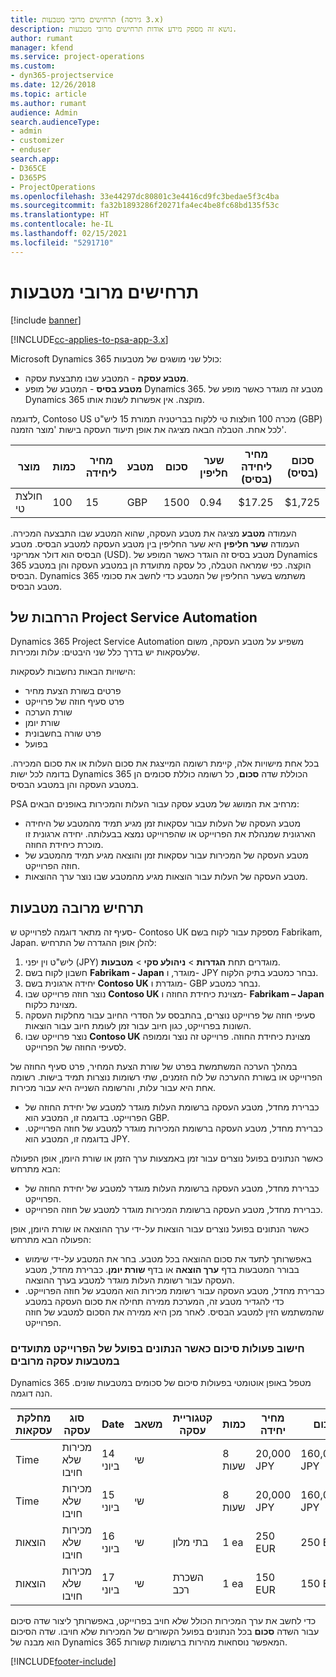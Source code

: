 ```yaml
---
title: תרחישים מרובי מטבעות (גירסה ‎3.x)
description: נושא זה מספק מידע אודות תרחישים מרובי מטבעות.
author: rumant
manager: kfend
ms.service: project-operations
ms.custom:
- dyn365-projectservice
ms.date: 12/26/2018
ms.topic: article
ms.author: rumant
audience: Admin
search.audienceType:
- admin
- customizer
- enduser
search.app:
- D365CE
- D365PS
- ProjectOperations
ms.openlocfilehash: 33e44297dc80801c3e4416cd9fc3bedae5f3c4ba
ms.sourcegitcommit: fa32b1893286f20271fa4ec4be8fc68bd135f53c
ms.translationtype: HT
ms.contentlocale: he-IL
ms.lasthandoff: 02/15/2021
ms.locfileid: "5291710"
---
```

# <a name="multiple-currency-scenarios"></a>תרחישים מרובי מטבעות

[!include [banner](../includes/psa-now-project-operations.md)]

[!INCLUDE[cc-applies-to-psa-app-3.x](../includes/cc-applies-to-psa-app-3x.md)]

Microsoft Dynamics 365 כולל שני מושגים של מטבעות:

- **מטבע עסקה** - המטבע שבו מתבצעת עסקה. 
- **מטבע בסיס** - המטבע של מופע Dynamics 365. מטבע זה מוגדר כאשר מופע של Dynamics 365 מוקצה. אין אפשרות לשנות אותו.

לדוגמה, Contoso US מכרה 100 חולצות טי ללקוח בבריטניה תמורת 15 ליש"ט (GBP) לכל אחת. הטבלה הבאה מציגה את אופן תיעוד העסקה בישות 'מוצר הזמנה'.

| מוצר | כמות | מחיר ליחידה | מטבע | סכום | שער חליפין | מחיר ליחידה (בסיס)| סכום (בסיס)|
|---------|----------|----------------|----------|--------|---------------|----------------------|--------------|
| חולצת טי | 100      | 15             | GBP      | 1500   | 0.94          | $17.25               | $1,725       |

העמודה **מטבע** מציגה את מטבע העסקה, שהוא המטבע שבו התבצעה המכירה. העמודה **שער חליפין** היא שער החליפין בין מטבע העסקה למטבע הבסיס. ‏‏מטבע הבסיס הוא דולר אמריקני (USD). מטבע בסיס זה הוגדר כאשר המופע של Dynamics 365 הוקצה.
כפי שמראה הטבלה, כל עסקה מתועדת הן במטבע העסקה והן במטבע הבסיס. Dynamics 365 משתמש בשער החליפין של המטבע כדי לחשב את סכומי מטבע הבסיס.

## <a name="project-service-automation-extensions"></a>הרחבות של Project Service Automation

Dynamics 365 Project Service Automation משפיע על מטבע העסקה, משום שלעסקאות יש בדרך כלל שני היבטים: עלות ומכירות.

הישויות הבאות נחשבות לעסקאות:

- פרטים בשורת הצעת מחיר
- פרט סעיף חוזה של פרוייקט
- שורת הערכה
- שורת יומן
- פרט שורה בחשבונית
- בפועל

בכל אחת מישויות אלה, קיימת רשומה המייצגת את סכום העלות או את סכום המכירה. בדומה לכל ישות Dynamics 365 הכוללת שדה **סכום**, כל רשומה כוללת סכומים הן במטבע העסקה והן במטבע הבסיס. 

PSA מרחיב את המושג של מטבע עסקה עבור העלות והמכירות באופנים הבאים:

- מטבע העסקה של העלות עבור עסקאות זמן מגיע תמיד מהמטבע של היחידה הארגונית שמנהלת את הפרוייקט או שהפרוייקט נמצא בבעלותה. יחידה ארגונית זו מוכרת כיחידת החוזה.
- מטבע העסקה של המכירות עבור עסקאות זמן והוצאה מגיע תמיד מהמטבע של חוזה הפרוייקט.
- מטבע העסקה של העלות עבור הוצאות מגיע מהמטבע שבו נוצר ערך ההוצאות.

## <a name="multiple-currency-scenario"></a>תרחיש מרובה מטבעות

סעיף זה מתאר דוגמה לפרוייקט ש- Contoso UK מספקת עבור לקוח בשם Fabrikam, Japan. להלן אופן ההגדרה של התרחיש:

1. ליש"ט וין יפני (JPY) מוגדרים תחת **הגדרות** \> **ניהולע סקי** \> **מטבעות**. 
2. חשבון לקוח בשם **Fabrikam - Japan** מוגדר, ו- JPY נבחר כמטבע בתיק הלקוח.
3. יחידה ארגונית בשם **Contoso UK** מוגדרת ו- GBP נבחר כמטבע.
4. נוצר חוזה פרוייקט שבו **Contoso UK** מצוינת כיחידת החוזה ו- **Fabrikam – Japan** מצוינת כלקוח.
5. סעיפי חוזה של פרוייקט נוצרים, בהתבסס על הסדרי החיוב עבור מחלקות העסקה השונות בפרוייקט, כגון חיוב עבור זמן לעומת חיוב עבור הוצאות.
6. נוצר פרוייקט שבו **Contoso UK** מצוינת כיחידת החוזה. פרוייקט זה נוצר וממופה לסעיפי החוזה של הפרוייקט.


במהלך הערכה המשתמשת בפרט של שורת הצעת המחיר, פרט סעיף החוזה של הפרוייקט או בשורת ההערכה של לוח הזמנים, שתי רשומות נוצרות תמיד בישות. רשומה אחת היא עבור עלות, והרשומה השנייה היא עבור מכירות.

- כברירת מחדל, מטבע העסקה ברשומת העלות מוגדר למטבע של יחידת החוזה של הפרוייקט. בדוגמה זו, המטבע הוא GBP.
- כברירת מחדל, מטבע העסקה ברשומת המכירות מוגדר למטבע של חוזה הפרוייקט. בדוגמה זו, המטבע הוא JPY.

כאשר הנתונים בפועל נוצרים עבור זמן באמצעות ערך הזמן או שורת היומן, אופן הפעולה הבא מתרחש:

- כברירת מחדל, מטבע העסקה ברשומת העלות מוגדר למטבע של יחידת החוזה של הפרוייקט.
- כברירת מחדל, מטבע העסקה ברשומת המכירות מוגדר למטבע של חוזה הפרוייקט.

כאשר הנתונים בפועל נוצרים עבור הוצאות על-ידי ערך ההוצאה או שורת היומן, אופן הפעולה הבא מתרחש:

- באפשרותך לתעד את סכום ההוצאה בכל מטבע. בחר את המטבע על-ידי שימוש בבורר המטבעות בדף **ערך הוצאה** או בדף **שורת יומן**. כברירת מחדל, מטבע העסקה עבור רשומת העלות מוגדר למטבע בערך ההוצאה. 
- כברירת מחדל, מטבע העסקה עבור רשומת מכירות הוא המטבע של חוזה הפרוייקט. כדי להגדיר מטבע זה, המערכת ממירה תחילה את סכום העסקה במטבע שהמשתמש הזין למטבע הבסיס. לאחר מכן היא ממירה את הסכום למטבע של חוזה הפרוייקט. 

### <a name="computing-roll-ups-when-project-actuals-are-recorded-in-multiple-transaction-currencies"></a>חישוב פעולות סיכום כאשר הנתונים בפועל של הפרוייקט מתועדים במטבעות עסקה מרובים

Dynamics 365 מטפל באופן אוטומטי בפעולות סיכום של סכומים במטבעות שונים. הנה דוגמה.

| מחלקת עסקאות | סוג עסקה| Date   | משאב | קטגוריית עסקה | כמות | מחיר יחידה | סכום      | שער חליפין | סכום בבסיס |
|-------------------|------------------|--------|----------|----------------------|----------|--------------|-------------|---------------|----------------|
| Time              | מכירות שלא חויבו   | 14 ביוני | שי  |                      | 8 שעות    | 20,00‎0 JPY    | 160,000‎0 JPY | 123           | 1,300.8‎1 USD    |
| Time              | מכירות שלא חויבו   | 15 ביוני | שי  |                      | 8 שעות    | 20,00‎0 JPY    | 160,000‎0 JPY | 123           | 1,300.8‎1 USD    |
| הוצאות           | מכירות שלא חויבו   | 16 ביוני | שי  | בתי מלון                | ‎1 ea     | 25‎0 EUR      | 25‎0 EUR     | 0.94          | 265.95‎ USD     |
| הוצאות           | מכירות שלא חויבו   | 17 ביוני | שי  | השכרת רכב           | ‎1 ea     | 150‎ EUR      | 150‎ EUR     | 0.94          | 159.57‎ USD     |

כדי לחשב את ערך המכירות הכולל שלא חויב בפרוייקט, באפשרותך ליצור שדה סיכום עבור השדה **סכום** בכל הנתונים בפועל הקשורים של המכירות שלא חויבו. שדה הסיכום הוא מבנה של Dynamics 365 המאפשר נוסחאות מהירות ברשומות קשורות.


[!INCLUDE[footer-include](../includes/footer-banner.md)]